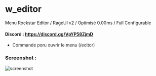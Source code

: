 # w_editor
Menu Rockstar Editor / RageUI v2 / Optimisé 0.00ms / Full Configurable

#### Discord : https://discord.gg/VpYP58ZjmD

- Commande poru ouvrir le menu (/editor)

### Screenshot :

![screenshot](https://cdn.discordapp.com/attachments/623931287056416799/947463606352642078/unknown.png)
